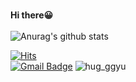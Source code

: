 <br/><b>Hi there😀</b><br/><br/>
![Anurag's github stats](https://github-readme-stats.vercel.app/api?username=wejunguk&show_icons=true&hide=contribs,prs&cache_seconds=86400&theme=vue-dark)
<div align=left>

  [![Hits](https://hits.seeyoufarm.com/api/count/incr/badge.svg?url=https%3A%2F%2Fgithub.com%2Fwejunguk&count_bg=%2327DCC3&title_bg=%23555555&icon=&icon_color=%23E7E7E7&title=hits&edge_flat=false)](https://hits.seeyoufarm.com)<br/>
[![Gmail Badge](https://img.shields.io/badge/Gmail-d14836?style=flat-square&logo=Gmail&logoColor=white&link=mailto:uk20915u@gmail.com)](mailto:uk20915u@gmail.com)
![hug_ggyu](https://img.shields.io/badge/linkedin-%230077B5.svg?style=for-the-badge&logo=linkedin&logoColor=white)
</div>
